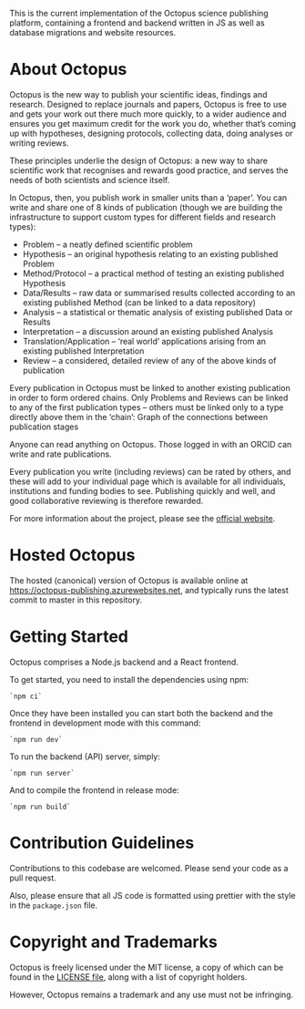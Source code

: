 This is the current implementation of the Octopus science publishing platform,
containing a frontend and backend written in JS as well as database migrations
and website resources.

# About Octopus

Octopus is the new way to publish your scientific ideas, findings and research. Designed to replace journals and papers, Octopus is free to use and gets your work out there much more quickly, to a wider audience and ensures you get maximum credit for the work you do, whether that’s coming up with hypotheses, designing protocols, collecting data, doing analyses or writing reviews.

These principles underlie the design of Octopus: a new way to share scientific work that recognises and rewards good practice, and serves the needs of both scientists and science itself.

In Octopus, then, you publish work in smaller units than a ‘paper’. You can write and share one of 8 kinds of publication (though we are building the infrastructure to support custom types for different fields and research types):

- Problem – a neatly defined scientific problem
- Hypothesis – an original hypothesis relating to an existing published Problem
- Method/Protocol – a practical method of testing an existing published Hypothesis
- Data/Results – raw data or summarised results collected according to an existing published Method (can be linked to a data repository)
- Analysis – a statistical or thematic analysis of existing published Data or Results
- Interpretation – a discussion around an existing published Analysis
- Translation/Application – ‘real world’ applications arising from an existing published Interpretation
- Review – a considered, detailed review of any of the above kinds of publication

Every publication in Octopus must be linked to another existing publication in order to form ordered chains. Only Problems and Reviews can be linked to any of the first publication types – others must be linked only to a type directly above them in the ‘chain’:
Graph of the connections between publication stages

Anyone can read anything on Octopus. Those logged in with an ORCID can write and rate publications.

Every publication you write (including reviews) can be rated by others, and these will add to your individual page which is available for all individuals, institutions and funding bodies to see. Publishing quickly and well, and good collaborative reviewing is therefore rewarded.

For more information about the project, please see the [official website](https://octopus-hypothesis.netlify.com/).

# Hosted Octopus

The hosted (canonical) version of Octopus is available online at https://octopus-publishing.azurewebsites.net, and typically runs the latest commit to master in this repository.

# Getting Started

Octopus comprises a Node.js backend and a React frontend.

To get started, you need to install the dependencies using npm:

    `npm ci`

Once they have been installed you can start both the backend and the frontend in development mode with this command:

    `npm run dev`

To run the backend (API) server, simply:

    `npm run server`

And to compile the frontend in release mode:

    `npm run build`

# Contribution Guidelines

Contributions to this codebase are welcomed. Please send your code as a pull request.

Also, please ensure that all JS code is formatted using prettier with the style in the `package.json` file.

# Copyright and Trademarks

Octopus is freely licensed under the MIT license, a copy of which can be found in the [LICENSE file](https://github.com/octopus-hypothesis/Publishing-System/blob/master/LICENSE), along with a list of copyright holders.

However, Octopus remains a trademark and any use must not be infringing.
